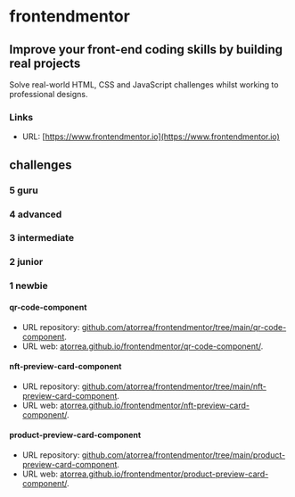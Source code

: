 # frontendmentor

## Improve your front-end coding skills by building real projects

Solve real-world HTML, CSS and JavaScript challenges whilst working to professional designs.

### Links

- URL: [https://www.frontendmentor.io](https://www.frontendmentor.io)

## challenges

### 5 guru

### 4 advanced

### 3 intermediate

### 2 junior

### 1 newbie

#### qr-code-component

- URL repository: [github.com/atorrea/frontendmentor/tree/main/qr-code-component](https://github.com/atorrea/frontendmentor/tree/main/qr-code-component).
- URL web: [atorrea.github.io/frontendmentor/qr-code-component/](https://atorrea.github.io/frontendmentor/qr-code-component/).

#### nft-preview-card-component

- URL repository: [github.com/atorrea/frontendmentor/tree/main/nft-preview-card-component](https://github.com/atorrea/frontendmentor/tree/main/nft-preview-card-component).
- URL web: [atorrea.github.io/frontendmentor/nft-preview-card-component/](https://atorrea.github.io/frontendmentor/nft-preview-card-component/).

#### product-preview-card-component

- URL repository: [github.com/atorrea/frontendmentor/tree/main/product-preview-card-component](https://github.com/atorrea/frontendmentor/tree/main/product-preview-card-component).
- URL web: [atorrea.github.io/frontendmentor/product-preview-card-component/](https://atorrea.github.io/frontendmentor/product-preview-card-component/).
